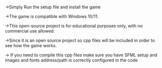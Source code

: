 ->Simply Run the setup file and install the game

->The game is compatible with Windows 10/11. 

->This open-source project is for educational purposes only, with no commercial use allowed.

->Since it is an open source project so cpp files will be included in order to see how the game works.

-> If you need to compile this cpp files make sure you have SFML setup and images and fonts address/path is correctly configured in the code
